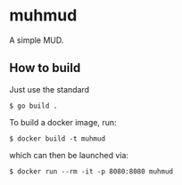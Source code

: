 # muhmud

A simple MUD.

## How to build
Just use the standard

```
$ go build .
```

To build a docker image, run:
```
$ docker build -t muhmud
```

which can then be launched via:
```
$ docker run --rm -it -p 8080:8080 muhmud 
```
